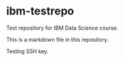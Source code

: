 # ibm-testrepo
Test repository for IBM Data Science course.

This is a markdown file in this repository.

Testing SSH key.
